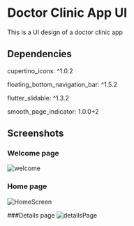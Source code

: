 # Doctor Clinic App UI
This is a UI design of a doctor clinic app 


## Dependencies 
cupertino_icons: ^1.0.2

floating_bottom_navigation_bar: ^1.5.2

flutter_slidable: ^1.3.2

smooth_page_indicator: 1.0.0+2


## Screenshots

### Welcome page 
![welcome](https://user-images.githubusercontent.com/80047364/186665244-31f25199-bdd7-47f6-a7e9-e240f6ad8e3d.png)

### Home page
![HomeScreen](https://user-images.githubusercontent.com/80047364/186665540-af90ab42-4d4a-413e-9aaf-5f7e32cd52d1.png)

###Details page
![detailsPage](https://user-images.githubusercontent.com/80047364/186665748-e5228766-ff4a-45ff-9c97-00809f86bfad.png)
